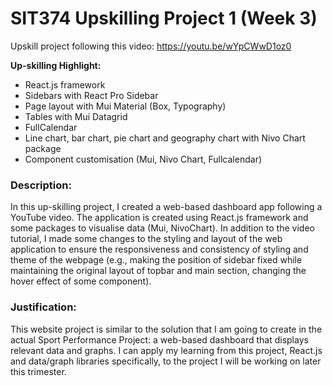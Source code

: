 # SIT374 Upskilling Project 1 (Week 3)

Upskill project following this video: https://youtu.be/wYpCWwD1oz0

**Up-skilling Highlight:**

- React.js framework
- Sidebars with React Pro Sidebar
- Page layout with Mui Material (Box, Typography)
- Tables with Mui Datagrid
- FullCalendar
- Line chart, bar chart, pie chart and geography chart with Nivo Chart package
- Component customisation (Mui, Nivo Chart, Fullcalendar)

### Description:

In this up-skilling project, I created a web-based dashboard app following a YouTube video. The application is created using React.js framework and some packages to visualise data (Mui, NivoChart). In addition to the video tutorial, I made some changes to the styling and layout of the web application to ensure the responsiveness and consistency of styling and theme of the webpage (e.g., making the position of sidebar fixed while maintaining the original layout of topbar and main section, changing the hover effect of some component).

### Justification:

This website project is similar to the solution that I am going to create in the actual Sport Performance Project: a web-based dashboard that displays relevant data and graphs. I can apply my learning from this project, React.js and data/graph libraries specifically, to the project I will be working on later this trimester. 
